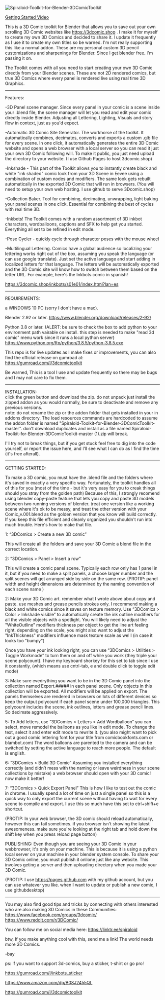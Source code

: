 ![Spiraloid-Toolkit-for-Blender-3DComicToolkit](https://github.com/spiraloid/Spiraloid-Toolkit-for-Blender-3DComicToolkit/blob/master/Resources/Reader/images/covers.jpg)
 
[Getting Started Video](https://user-images.githubusercontent.com/36362743/112266687-97067100-8c31-11eb-881f-9e3f3c7d42c5.mp4)


This is a 3D Comic toolkit for Blender that allows you to save out your own scrolling 3D Comic websites like https://3dcomic.shop .  I make it for myself to create my own 3D Comics and decided to share it.  I update it frequently as I use it to create my own titles so be warned.   I'm not really supporting this like a normal addon.  These are my personal custom 3D pencil customizations and sharpenings for Blender.  Since I get blender free.  I'm passing it on.   

The Toolkit comes with all you need to start creating your own 3D Comic directly from your Blender scenes.  These are not 2D rendered comics, but true 3D Comics where every panel is rendered live using real time 3D Graphics.  

---

Features:

-3D Panel scene manager.  Since every panel in your comic is a scene inside your .blend file, the scene manager will let you read and edit your comic directly inside Blender.   Adjusting all Lettering, Lighting, Visuals and story flow in context, just as you'd expect.

-Automatic 3D Comic Site Generator.   The workhorse of the toolkit.  It automatically combines, decimates, converts and exports a custom .glb file for every scene.  In one click, it automatically generates the entire 3D Comic website and opens a web browser with a local server so you can read it just your own 3D Comic following will.  To make it public, you just need upload the directory to your website.  (I use Github Pages to host 3dcomic.shop)

-Inkshade - This part of the Toolkit allows you to instantly create black and white "ink shaded" comic look from your 3D Scene in Eevee using a combination of custom nodes and modifiers.  The same look gets rebuilt automatically in the exported 3D Comic that will run in browsers.  (You will need to setup your own web hosting. I use github to serve 3Dcomic.shop)  

-Collection Baker.  Tool for combining, decimating, unwrapping, light baking your panel scenes in one click.  Essential for combining the best of cycles with real time 3D. 

-Inkbots! The Toolkit comes with a random assortment of 3D inkbot characters, wordballoons, captions and SFX to help get you started. Everything all set to be refined in edit mode.

-Pose Cycler - quickly cycle through character poses with the mouse wheel

-Multilingual Lettering.   Comics have a global audience so localizing your lettering works right out of the box, assuming you speak the language (or can use google translate).  Just set the active language and start adding in localized letters for that language.  The letters will be automatically exported and the 3D Comic site will know how to switch between them based on the letter URL.  For example, here's the Inkbots comic in spanish!

https://3dcomic.shop/inkbots/s01e01/index.html?lan=es

---

REQUIREMENTS:

a WINDOWS 10 PC (sorry I don't have a mac).

Blender 2.92 or later.
https://www.blender.org/download/releases/2-92/

Python 3.8 or later. 
(ALERT: be sure to check the box to add python to your environment path vairable on install.  this step is needed to make "read 3d comic" menu work since it runs a local python server)
https://www.python.org/ftp/python/3.8.5/python-3.8.5.exe

This repo is for live updates as I make fixes or improvements, you can also find the official release on gumroad at:
https://gumroad.com/l/3dcomictoolkit

Be warned, This is a tool I use and update frequently so there may be bugs and I may not care to fix them.   

---

INSTALLATION:  
click the green button and download the zip.   do not unpack just install the zipped addon as you would normally, be sure to deactivate and remove any previous versions.   
note: do not rename the zip or the addon folder that gets installed in your in addons directory. The load resources commands are hardcoded to assume the addon folder is named "Spiraloid-Toolkit-for-Blender-3DComicToolkit-master".  don't download duplicates and install as a file named Spiraloid-Toolkit-for-Blender-3DComicToolkit-master (1).zip will break.

I'll try not to break things, but if you get stuck feel free to dig into the code yourself, or report the issue here, and I'll see what I can do as I find the time  (it's free afterall).  

---

GETTING STARTED:

To make a 3D comic, you must have the .blend file and the folders where it's saved in exactly a very specific way.   Fortunately, the toolkit handles all of this for you (most of the time - but it's very easy for you to creak things should you stray from the golden path)  Because of this, I strongly recomend using blender copy-paste feature that lets you copy and paste 3D models between two running versions of blender. treat one version like a working scene where it's ok to be messy, and treat the other version with your Comic_v.001.blend as the golden version that you know will build correctly.  If you keep this file efficient and cleanly organized you shouldn't run into much trouble.  Here's how to make that file.

1: “3DComics > Create a new 3D comic”

This will create all the folders and save your 3D Comic a blend file in the correct location.

2: “3DComics > Panel > Insert a row” 

This will create a comic panel scene.  Typically each row only has 1 panel in it, but if you need to make a split panels, a choose larger number and the split scenes will get  arranged side by side on the same row.  (PROTIP: panel width and height dimensions are determined by the naming convention of each scene name ) 

2: Make your 3D Comic art.  remember what I wrote above about copy and paste.  use meshes and grease pencils strokes only.  I recommend making a black and white comics since it saves on texture memory.  Use  “3DComics > Color > Inkshade visible” to automatically create the ink outline modifiers for all the visible objects with a spotlight.  You will likely need to adjust the "WhiteOutline" modifiers thickness per object to get the line art feeling right.  depending on the scale, you might also want to adjust the "InkThickness" modifiers influence mask texture scale as wel l (in case it looks too "bumpy")

Once you have your ink looking right, you can use “3DComics > Utilities > Toggle Workmode” to turn them on and off while you work (they triple your scene polycount).  I have my  keyboard shorkey for this set to tab since I use it constantly, (which means use cntrl-tab, e and double click to toggle edit mode) 

3: Make sure evedrything you want to be in the 3D Comic panel into the collection named Export.##### in each panel scene.  Only objects in this collection will be exported.  All modifiers will be applied on export.  The panels themselves are rendered in browsers on lots of different devices so keep the output polycount if each panel scene under  100,000 triangles.  This polycount includes the scene, ink outlines, letters and grease pencil lines. So decimate aggressively.

5: To Add letters, use “3DComics > Letters > Add Wordballoon”  you can select, move remodel the balloons as you like in edit mode.  To change the text,  select it and enter edit mode to rewrite it.  (you also might want to pick out a good comic lettering font for your title from comicbookfonts.com or blambot.com)  The word balloons are parented to the camera and can be switched by setting the active language to reach more people.   The default is english. 

6: “3DComics > Build 3D Comic”
Assuming you installed everything correctly (and didn’t mess with the naming or leave weirdness in your scene collections by mistake) a web browser should open with your 3D comic!  
now make it better! 

7: “3DComics > Quick Export Panel”
This is how I like to test out the comic in chrome.  I usually spend a lot of time on just a single panel so this is a quick way to only export the current scene without having to wait for every scene to compile and export.  I use this so much have this set to ctrl+shift+e shortcut.  

(PROTIP:  In your web browser, the 3D comic should reload automatically, however this can fail sometimes.  if you browser isn't showing the latest awesomeness. make sure you're looking at the right tab and hold down the shift key when you press reload page button)

PUBLISHING:
Even though you are seeing your 3D Comic in your webbrowser, it's only on your machine.  This is because it is using a python local server on your machine in your blender system console. To share your 3D Comic online, you must publish it onlione just like any website. This involves geting a server and then uploading directory when you made your 3D Comic.  

(PROTIP: I use https://pages.github.com with my github account, but you can use whatever you like.  when I want to update or publish a new comic, I use githubdesktop)


---


You may also find good tips and tricks by connecting with others interested who are also making 3D Comics in these Communities:
https://www.facebook.com/groups/3dcomic/
https://www.reddit.com/r/3DComic/

You can follow me on social media here:
https://linktr.ee/spiraloid

btw, If you make anything cool with this, send me a link!
The world needs more 3D Comics.  

-bay

ps: if you want to support 3d-comics, buy a sticker, t-shirt or go pro!


https://gumroad.com/l/inkbots_sticker

https://www.amazon.com/dp/B08J2455QL

https://gumroad.com/l/3dcomictoolkit



